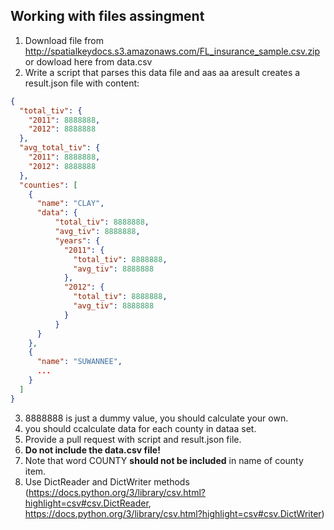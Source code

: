 ## Working with files assingment

1. Download file from http://spatialkeydocs.s3.amazonaws.com/FL_insurance_sample.csv.zip or dowload here from data.csv
2. Write a script that parses this data file and aas aa aresult creates a result.json file with content:

```json
{
  "total_tiv": {
    "2011": 8888888,
    "2012": 8888888
  },
  "avg_total_tiv": {
    "2011": 8888888,
    "2012": 8888888
  },
  "counties": [
    {
      "name": "CLAY", 
      "data": {
          "total_tiv": 8888888,
          "avg_tiv": 8888888,
          "years": {
            "2011": {
              "total_tiv": 8888888,
              "avg_tiv": 8888888
            },
            "2012": {
              "total_tiv": 8888888,
              "avg_tiv": 8888888
            }
          }
      }
    },
    {
      "name": "SUWANNEE",
      ...
    }
  ]
}
```
3. 8888888 is just a dummy value, you should calculate your own.
4. you should ccalculate data for each county in dataa set.
5. Provide a pull request with script and result.json file. 
6. **Do not include the data.csv file!**
7. Note that word COUNTY **should not be included** in name of county item.
8. Use DictReader and DictWriter methods (https://docs.python.org/3/library/csv.html?highlight=csv#csv.DictReader, https://docs.python.org/3/library/csv.html?highlight=csv#csv.DictWriter)

